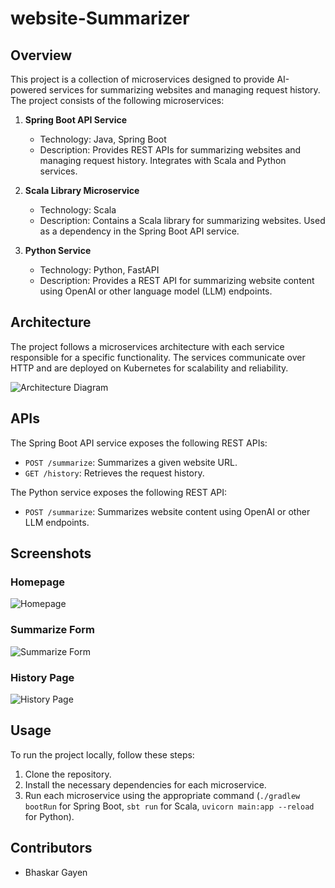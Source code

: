 # website-Summarizer

## Overview

This project is a collection of microservices designed to provide AI-powered services for summarizing websites and managing request history. The project consists of the following microservices:

1. **Spring Boot API Service**
   - Technology: Java, Spring Boot
   - Description: Provides REST APIs for summarizing websites and managing request history. Integrates with Scala and Python services.

2. **Scala Library Microservice**
   - Technology: Scala
   - Description: Contains a Scala library for summarizing websites. Used as a dependency in the Spring Boot API service.

3. **Python Service**
   - Technology: Python, FastAPI
   - Description: Provides a REST API for summarizing website content using OpenAI or other language model (LLM) endpoints.

## Architecture

The project follows a microservices architecture with each service responsible for a specific functionality. The services communicate over HTTP and are deployed on Kubernetes for scalability and reliability.

![Architecture Diagram](architecture.png)

## APIs

The Spring Boot API service exposes the following REST APIs:

- `POST /summarize`: Summarizes a given website URL.
- `GET /history`: Retrieves the request history.

The Python service exposes the following REST API:

- `POST /summarize`: Summarizes website content using OpenAI or other LLM endpoints.

## Screenshots

### Homepage
![Homepage](homepage.png)

### Summarize Form
![Summarize Form](summarize-form.png)

### History Page
![History Page](history-page.png)

## Usage

To run the project locally, follow these steps:

1. Clone the repository.
2. Install the necessary dependencies for each microservice.
3. Run each microservice using the appropriate command (`./gradlew bootRun` for Spring Boot, `sbt run` for Scala, `uvicorn main:app --reload` for Python).

## Contributors

- Bhaskar Gayen


